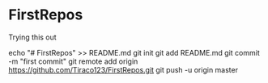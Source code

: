 # FirstRepos
Trying this out


echo "# FirstRepos" >> README.md
git init
git add README.md
git commit -m "first commit"
git remote add origin https://github.com/Tiraco123/FirstRepos.git
git push -u origin master

